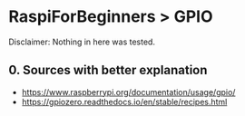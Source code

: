 # RaspiForBeginners > GPIO

Disclaimer: Nothing in here was tested.

## 0. Sources with better explanation

- https://www.raspberrypi.org/documentation/usage/gpio/
- https://gpiozero.readthedocs.io/en/stable/recipes.html
